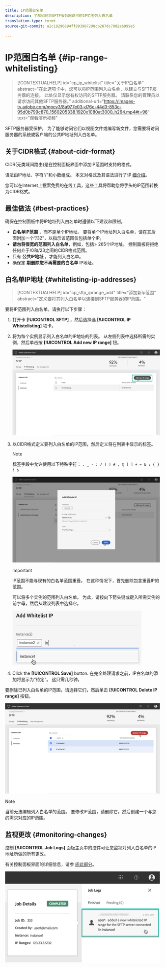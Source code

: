 ```yaml
---
title: IP范围白名单
description: 了解如何将SFTP服务器访问的IP范围列入白名单
translation-type: tm+mt
source-git-commit: a2c19296894ff893987290cb287dc7002ab999e5

---
```



# IP范围白名单 {#ip-range-whitelisting}

>[!CONTEXTUALHELP]
>id=&quot;cp_ip_whitelist&quot;
>title=&quot;关于IP白名单&quot;
>abstract=&quot;在此选项卡中，您可以将IP范围列入白名单，以建立与SFTP服务器的连接。 此处仅显示您有权访问的SFTP服务器。 请联系您的管理员以请求访问其他SFTP服务器。”
>additional-url=&quot;https://images-tv.adobe.com/mpcv3/8a977e03-d76c-44d3-853c-95d0b799c870_1560205338.1920x1080at3000_h264.mp4#t=98&quot; text=&quot;观看演示视频&quot;

SFTP服务器受保护。 为了能够访问它们以视图文件或编写新文件，您需要将访问服务器的系统或客户端的公共IP地址列入白名单。

## 关于CIDR格式 {#about-cidr-format}

CIDR(无类域间路由)是在控制面板界面中添加IP范围时支持的格式。

语法由IP地址、字符“/”和小数组成。 本文对格式及其语法进行了详 [细介绍](https://whatismyipaddress.com/cidr)。

您可以在Internet上搜索免费的在线工具，这些工具将帮助您将手头的IP范围转换为CIDR格式。

## 最佳做法 {#best-practices}

确保在控制面板中将IP地址列入白名单时遵循以下建议和限制。

* **白名单IP范围** ，而不是单个IP地址。 要将单个IP地址列入白名单，请在其后面附加一个“/32”，以指示该范围仅包括单个IP。
* **请勿将很宽的范围列入白名单**，例如，包括> 265个IP地址。 控制面板将拒绝任何介于/0和/23之间的CIDR格式范围。
* 只有 **公共IP地址** ，才能列入白名单。
* 确保定 **期删除您不再需要的白名单** IP地址。

## 白名单IP地址 {#whitelisting-ip-addresses}

>[!CONTEXTUALHELP]
>id=&quot;cp_sftp_iprange_add&quot;
>title=&quot;添加新Ip范围&quot;
>abstract=&quot;定义要将其列入白名单以连接到SFTP服务器的IP范围。&quot;

要将IP范围列入白名单，请执行以下步骤：

1. 打开卡 **[!UICONTROL SFTP]** ，然后选择选 **[!UICONTROL IP Whistelisting]** 项卡。
1. 将为每个实例显示列入白名单的IP地址的列表。 从左侧列表中选择所需的实例，然后单击按 **[!UICONTROL Add new IP range]** 钮。

   ![](assets/control_panel_add_range.png)

1. 以CIDR格式定义要列入白名单的IP范围，然后定义将在列表中显示的标签。

   >[!NOTE]
   >
   >标签字段中允许使用以下特殊字符：
   > `. _ - : / ( ) # , @ [ ] + = & ; { } ! $`

   ![](assets/control_panel_add_range2.png)

   >[!IMPORTANT]
   >
   >IP范围不能与现有的白名单范围重叠。 在这种情况下，首先删除包含重叠IP的范围。
   >
   >可以将多个实例的范围列入白名单。 为此，请按向下箭头键或键入所需实例的前字母，然后从建议列表中选择它。

   ![](assets/control_panel_add_range3.png)

1. Click the **[!UICONTROL Save]** button. 在完全处理请求之前，IP白名单的添加将显示为“待定”。 这只需几秒钟。

要删除已列入白名单的IP范围，请选择它们，然后单击 **[!UICONTROL Delete IP range]** 按钮。

![](assets/control_panel_delete_range2.png)

>[!NOTE]
>
>当前无法编辑列入白名单的范围。 要修改IP范围，请删除它，然后创建一个与您的需求对应的IP范围。

## 监视更改 {#monitoring-changes}

控制 **[!UICONTROL Job Logs]** 面板主页中的控件可让您监视对列入白名单的IP地址所做的所有更改。

有关控制面板界面的详细信息，请参 [阅此部分](../../discover/using/discovering-the-interface.md)。

![](assets/control_panel_ip_log.png)
